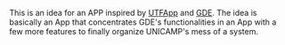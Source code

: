 This is an idea for an APP inspired by [UTFApp](https://www.facebook.com/utfapp/) and [GDE](https://grade.daconline.unicamp.br/). The idea is basically an App that concentrates GDE's functionalities in an App with a few more features to finally organize UNICAMP's mess of a system.
